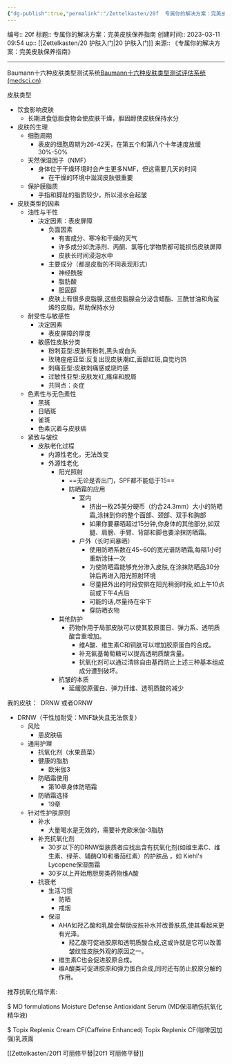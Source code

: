 ```yaml
---
{"dg-publish":true,"permalink":"/Zettelkasten/20f  专属你的解决方案：完美皮肤保养指南/","dgPassFrontmatter":true}
---
```


编号:: 20f
标题:: 专属你的解决方案：完美皮肤保养指南
创建时间:: 2023-03-11 09:54
up:: [[Zettelkasten/20 护肤入门\|20 护肤入门]]
来源:: 《专属你的解决方案：完美皮肤保养指南》

---
Baumann十六种皮肤类型测试系统[Baumann十六种皮肤类型测试评估系统 (medsci.cn)](https://m.medsci.cn/scale/show.do?id=3761244995)

皮肤类型
- 饮食影响皮肤
	- 长期进食低脂食物会使皮肤干燥，胆固醇使皮肤保持水分
- 皮肤的生理
	- 细胞周期
		- 表皮的细胞周期为26-42天，在第五个和第八个十年速度放缓30%-50%
	- 天然保湿因子（NMF）
		- 身体位于干燥环境时会产生更多NMF，但这需要几天的时间
			- 在干燥的环境中滋润皮肤很重要
	- 保护膜脂质
		- 手指和脚趾的脂质较少，所以浸水会起皱
- 皮肤类型的因素
	- 油性与干性
		- 决定因素：表皮屏障
			- 负面因素
				- 有害成分、寒冷和干燥的天气
				- 许多成分如洗涤剂、丙酮、氯等化学物质都可能损伤皮肤屏障
				- 皮肤长时间浸泡水中
			- 主要成分（都是皮脂的不同表现形式）
				- 神经酰胺
				- 脂肪酸
				- 胆固醇
			- 皮肤上有很多皮脂腺,这些皮脂腺会分泌含蜡酯、三酰甘油和角鲨烯的皮脂，帮助保持水分
	- 耐受性与敏感性
		- 决定因素
			- 表皮屏障的厚度
		- 敏感性皮肤分类
			- 粉刺亚型:皮肤有粉刺,黑头或白头
			- 玫瑰痤疮亚型:反复出现皮肤潮红,面部红斑,自觉灼热
			- 刺痛亚型:皮肤刺痛感或烧灼感
			- 过敏性亚型:皮肤发红,瘙痒和脱屑
			- 共同点：炎症
	- 色素性与无色素性
		- 黑斑
		- 日晒斑
		- 雀斑
		- 色素沉着与皮肤癌
	- 紧致与皱纹
		- 皮肤老化过程
			- 内源性老化，无法改变
			- 外源性老化
				- 阳光照射
					- ==无论是否出门，SPF都不能低于15==
					- 防晒霜的应用
						- 室内
							- 挤出一枚25美分硬币（约合24.3mm）大小的防晒霜,涂抹到你的整个面部、颈部、双手和胸部
							- 如果你要暴晒超过15分钟,你身体的其他部分,如双腿、肩膀、手臂、背部和脚也要涂抹防晒霜。
						- 户外（长时间暴晒）
							- 使用防晒系数在45~60的宽光谱防晒霜,每隔1小时重新涂抹一次
							- 为使防晒霜能够充分渗入皮肤,在涂抹防晒品30分钟后再进入阳光照射环境
							- 尽量把外出的时段安排在阳光稍弱时段,如上午10点前或下午4点后
							- 可能的话,尽量待在伞下
							- 穿防晒衣物
				- 其他防护
					- 药物作用于局部皮肤可以使其胶原蛋日、弹力系、透明质酸含重增加。
						- 维A酸、维生素C和铜肽可以增加胶原蛋白的合成。
						- 补充氨基葡萄糖可以提高透明质酸含量。
						- 抗氧化剂可以通过清除自由基而防止上述三种基本组成成分遭到破坏。
				- 抗皱的本质
					- 延缓胶原蛋白、弹力纤维、透明质酸的减少


我的皮肤：  DRNW 或者ORNW
- DRNW（干性加耐受：MNF缺失且无法恢复）
	- 风险
		- 患皮肤癌
	- 通用护理
		- 抗氧化剂（水果蔬菜）
		- 健康的脂肪
			- 欧米伽3
		- 防晒霜使用
			- 第10章身体防晒霜
		- 防晒霜选择
			- 19章
	- 针对性护肤原则
		- 补水
			- 大量喝水是无效的，需要补充欧米伽-3脂肪
		- 补充抗氧化剂
			- 30岁以下的DRNW型肤质者应找出含有抗氧化剂(如维生素C、维生素、绿茶、辅酶Q10和番茄红素）的护肤品 ，如 Kiehl's Lycopene保湿面霜
			- 30岁以上开始用厨房类药物维A酸
		- 抗衰老
			- 生活习惯
				- 防晒
				- 戒烟
			- 保湿
				- AHA如羟乙酸和乳酸会帮助皮肤补水并改善肤质,使其看起来更有光泽。
					- 羟乙酸可促进胶原和透明质酸合成,这或许就是它可以改善皱纹性皮肤外观的原因之一。
				- 维生素C也会促进胶原合成。
				- 维A酸类可促进胶原和弹力蛋白合成,同时还有防止胶原分解的作用。


推荐抗氧化精华素:

$ MD formulations Moisture Defense Antioxidant Serum
(MD保湿晒伤抗氧化精华液)

$ Topix Replenix Cream CF(Caffeine Enhanced)
Topix Replenix CF(咖啡因加强)乳液面

[[Zettelkasten/20f1 可丽修平替\|20f1 可丽修平替]]